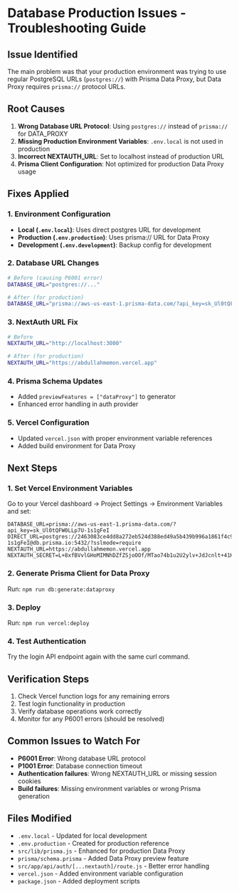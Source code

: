 # Database Production Issues - Troubleshooting Guide

## Issue Identified
The main problem was that your production environment was trying to use regular PostgreSQL URLs (`postgres://`) with Prisma Data Proxy, but Data Proxy requires `prisma://` protocol URLs.

## Root Causes
1. **Wrong Database URL Protocol**: Using `postgres://` instead of `prisma://` for DATA_PROXY
2. **Missing Production Environment Variables**: `.env.local` is not used in production
3. **Incorrect NEXTAUTH_URL**: Set to localhost instead of production URL
4. **Prisma Client Configuration**: Not optimized for production Data Proxy usage

## Fixes Applied

### 1. Environment Configuration
- **Local (`.env.local`)**: Uses direct postgres URL for development
- **Production (`.env.production`)**: Uses prisma:// URL for Data Proxy
- **Development (`.env.development`)**: Backup config for development

### 2. Database URL Changes
```bash
# Before (causing P6001 error)
DATABASE_URL="postgres://..."

# After (for production)
DATABASE_URL="prisma://aws-us-east-1.prisma-data.com/?api_key=sk_Ul0tQFW0LLp7U-1s1gFeI"
```

### 3. NextAuth URL Fix
```bash
# Before
NEXTAUTH_URL="http://localhost:3000"

# After (for production)
NEXTAUTH_URL="https://abdullahmemon.vercel.app"
```

### 4. Prisma Schema Updates
- Added `previewFeatures = ["dataProxy"]` to generator
- Enhanced error handling in auth provider

### 5. Vercel Configuration
- Updated `vercel.json` with proper environment variable references
- Added build environment for Data Proxy

## Next Steps

### 1. Set Vercel Environment Variables
Go to your Vercel dashboard → Project Settings → Environment Variables and set:

```
DATABASE_URL=prisma://aws-us-east-1.prisma-data.com/?api_key=sk_Ul0tQFW0LLp7U-1s1gFeI
DIRECT_URL=postgres://2463083ce4dd8a272eb524d388ed49a5b439b996a1861f4c9d7c0142a226256c:sk_Ul0tQFW0LLp7U-1s1gFeI@db.prisma.io:5432/?sslmode=require
NEXTAUTH_URL=https://abdullahmemon.vercel.app
NEXTAUTH_SECRET=L+8xfBVvlGHoMIMNhDZfZSjoOOf/MTao74b1u2U2ylv+JdJcnlt+41Kfv9CgUqAR1O7jin79JPFEWgPxOWIHuLiKPIx+YZhAlwE7KWUehsf1TtFirRiH0Vebmgs9u1jVEvgDJree4DLIaKQgZ0cQ1R7iZEHD6qyfKFHUlRRRbOg=
```

### 2. Generate Prisma Client for Data Proxy
Run: `npm run db:generate:dataproxy`

### 3. Deploy
Run: `npm run vercel:deploy`

### 4. Test Authentication
Try the login API endpoint again with the same curl command.

## Verification Steps
1. Check Vercel function logs for any remaining errors
2. Test login functionality in production
3. Verify database operations work correctly
4. Monitor for any P6001 errors (should be resolved)

## Common Issues to Watch For
- **P6001 Error**: Wrong database URL protocol
- **P1001 Error**: Database connection timeout
- **Authentication failures**: Wrong NEXTAUTH_URL or missing session cookies
- **Build failures**: Missing environment variables or wrong Prisma generation

## Files Modified
- `.env.local` - Updated for local development
- `.env.production` - Created for production reference
- `src/lib/prisma.js` - Enhanced for production Data Proxy
- `prisma/schema.prisma` - Added Data Proxy preview feature
- `src/app/api/auth/[...nextauth]/route.js` - Better error handling
- `vercel.json` - Added environment variable configuration
- `package.json` - Added deployment scripts
